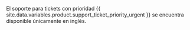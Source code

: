 El soporte para tickets con prioridad {{ site.data.variables.product.support_ticket_priority_urgent }} se encuentra disponible únicamente en inglés.